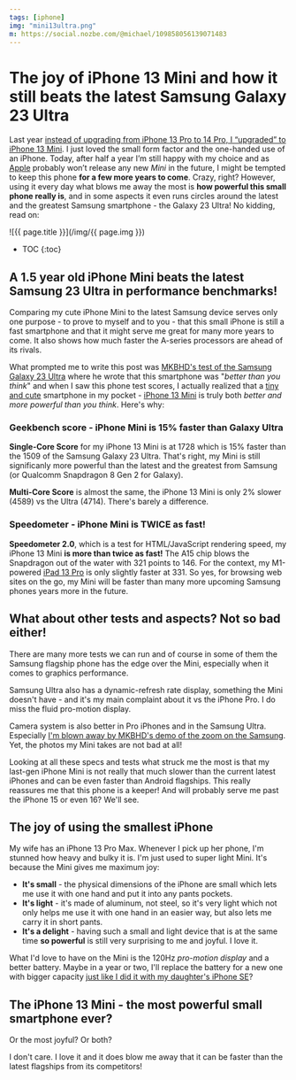 ```yaml
---
tags: [iphone]
img: "mini13ultra.png"
m: https://social.nozbe.com/@michael/109858056139071483
---
```


# The joy of iPhone 13 Mini and how it still beats the latest Samsung Galaxy 23 Ultra

Last year [instead of upgrading from iPhone 13 Pro to 14 Pro, I “upgraded” to iPhone 13 Mini](/mini13). I just loved the small form factor and the one-handed use of an iPhone. Today, after half a year I’m still happy with my choice and as [Apple](/apple/) probably won’t release any new *Mini* in the future, I might be tempted to keep this phone **for a few more years to come**. Crazy, right? However, using it every day what blows me away the most is **how powerful this small phone really is**, and in some aspects it even runs circles around the latest and the greatest Samsung smartphone - the Galaxy 23 Ultra! No kidding, read on:

<!--More-->

![{{ page.title }}](/img/{{ page.img }})

* TOC
{:toc}

## A 1.5 year old iPhone Mini beats the latest Samsung 23 Ultra in performance benchmarks!

Comparing my cute iPhone Mini to the latest Samsung device serves only one purpose - to prove to myself and to you - that this small iPhone is still a fast smartphone and that it might serve me great for many more years to come. It also shows how much faster the A-series processors are ahead of its rivals.

What prompted me to write this post was [MKBHD's test of the Samsung Galaxy 23 Ultra](https://www.youtube.com/watch?v=zhoTX0RRXPQ) where he wrote that this smartphone was "*better than you think*" and when I saw this phone test scores, I actually realized that a [tiny and cute](/mini/) smartphone in my pocket - [iPhone 13 Mini](/mini13) is truly both *better and more powerful than you think*. Here's why:

### Geekbench score - iPhone Mini is 15% faster than Galaxy Ultra

**Single-Core Score** for my iPhone 13 Mini is at 1728 which is 15% faster than the 1509 of the Samsung Galaxy 23 Ultra. That's right, my Mini is still significanly more powerful than the latest and the greatest from Samsung (or Qualcomm Snapdragon 8 Gen 2 for Galaxy).

**Multi-Core Score** is almost the same, the iPhone 13 Mini is only 2% slower (4589) vs the Ultra (4714). There's barely a difference.

### Speedometer - iPhone Mini is TWICE as fast!

**Speedometer 2.0**, which is a test for HTML/JavaScript rendering speed, my iPhone 13 Mini **is more than twice as fast!** The A15 chip blows the Snapdragon out of the water with 321 points to 146. For the context, my M1-powered [iPad 13 Pro](/pro13) is only slightly faster at 331. So yes, for browsing web sites on the go, my Mini will be faster than many more upcoming Samsung phones years more in the future.

## What about other tests and aspects? Not so bad either!

There are many more tests we can run and of course in some of them the Samsung flagship phone has the edge over the Mini, especially when it comes to graphics performance.

Samsung Ultra also has a dynamic-refresh rate display, something the Mini doesn't have - and it's my main complaint about it vs the iPhone Pro. I do miss the fluid pro-motion display.

Camera system is also better in Pro iPhones and in the Samsung Ultra. Especially [I'm blown away by MKBHD's demo of the zoom on the Samsung](https://www.youtube.com/shorts/6P1VRs68Cqo). Yet, the photos my Mini takes are not bad at all!

Looking at all these specs and tests what struck me the most is that my last-gen iPhone Mini is not really that much slower than the current latest iPhones and can be even faster than Android flagships. This really reassures me that this phone is a keeper! And will probably serve me past the iPhone 15 or even 16? We'll see.

## The joy of using the smallest iPhone

My wife has an iPhone 13 Pro Max. Whenever I pick up her phone, I'm stunned how heavy and bulky it is. I'm just used to super light Mini. It's because the Mini gives me maximum joy:

* **It's small** - the physical dimensions of the iPhone are small which lets me use it with one hand and put it into any pants pockets.
* **It's light** - it's made of aluminum, not steel, so it's very light which not only helps me use it with one hand in an easier way, but also lets me carry it in short pants.
* **It's a delight** - having such a small and light device that is at the same time **so powerful** is still very surprising to me and joyful. I love it.

What I'd love to have on the Mini is the 120Hz *pro-motion display* and a better battery. Maybe in a year or two, I'll replace the battery for a new one with bigger capacity [just like I did it with my daughter's iPhone SE](/battery/)?

## The iPhone 13 Mini - the most powerful small smartphone ever?

Or the most joyful? Or both?

I don't care. I love it and it does blow me away that it can be faster than the latest flagships from its competitors!


[n]: https://michael.gratis/nozbe
[np]: https://michael.gratis/nozbepersonal